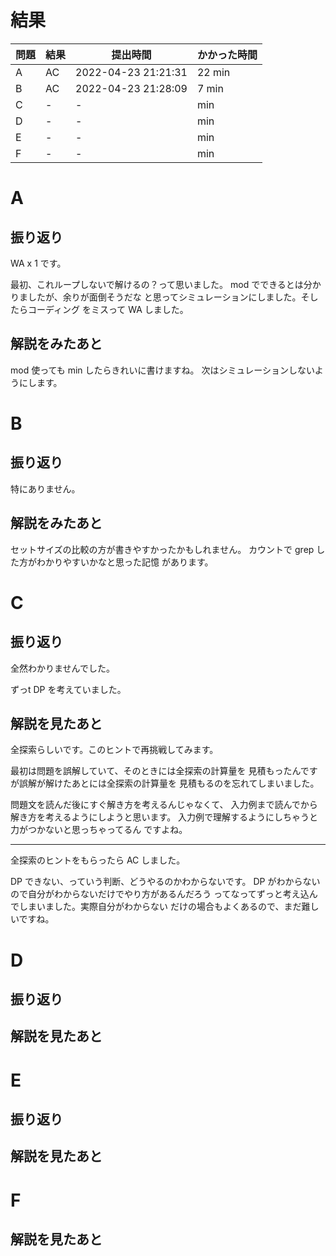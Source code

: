 # 結果

| 問題 | 結果 | 提出時間            | かかった時間 |
|------|------|---------------------|--------------|
| A    | AC   | 2022-04-23 21:21:31 | 22 min       |
| B    | AC   | 2022-04-23 21:28:09 | 7 min        |
| C    | -    | -                   |     min      |
| D    | -    | -                   |     min      |
| E    | -    | -                   |     min      |
| F    | -    | -                   |     min      |

# A

## 振り返り

WA x 1 です。

最初、これループしないで解けるの？って思いました。
mod でできるとは分かりましたが、余りが面倒そうだな
と思ってシミュレーションにしました。そしたらコーディング
をミスって WA しました。

## 解説をみたあと

mod 使っても min したらきれいに書けますね。
次はシミュレーションしないようにします。

# B

## 振り返り

特にありません。

## 解説をみたあと

セットサイズの比較の方が書きやすかったかもしれません。
カウントで grep した方がわかりやすいかなと思った記憶
があります。

# C

## 振り返り

全然わかりませんでした。

ずっt DP を考えていました。

## 解説を見たあと

全探索らしいです。このヒントで再挑戦してみます。

最初は問題を誤解していて、そのときには全探索の計算量を
見積もったんですが誤解が解けたあとには全探索の計算量を
見積もるのを忘れてしまいました。

問題文を読んだ後にすぐ解き方を考えるんじゃなくて、
入力例まで読んでから解き方を考えるようにしようと思います。
入力例で理解するようにしちゃうと力がつかないと思っちゃってるん
ですよね。

---

全探索のヒントをもらったら AC しました。

DP できない、っていう判断、どうやるのかわからないです。
DP がわからないので自分がわからないだけでやり方があるんだろう
ってなってずっと考え込んでしまいました。実際自分がわからない
だけの場合もよくあるので、まだ難しいですね。

# D

## 振り返り

## 解説を見たあと

# E

## 振り返り

## 解説を見たあと

# F

## 解説を見たあと
